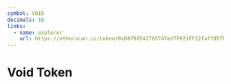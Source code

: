 ```yaml
---
symbol: VOID
decimals: 18
links:
  - name: explorer
    url: https://etherscan.io/token/0xB8796542765747ed7F921FF12faff057b5D624D7
---
```


# Void Token
